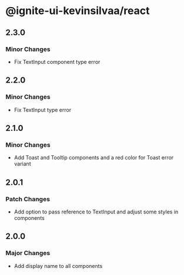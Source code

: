 # @ignite-ui-kevinsilvaa/react

## 2.3.0

### Minor Changes

- Fix TextInput component type error

## 2.2.0

### Minor Changes

- Fix TextInput type error

## 2.1.0

### Minor Changes

- Add Toast and Tooltip components and a red color for Toast error variant

## 2.0.1

### Patch Changes

- Add option to pass reference to TextInput and adjust some styles in components

## 2.0.0

### Major Changes

- Add display name to all components
